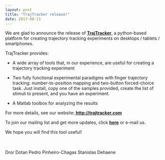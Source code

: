 ```yaml
---
layout: post
title: "TrajTracker release!"
date: 2017-08-11
---
```


We are glad to announce the release of <a href="http://trajtracker.com" class="ext" target="_blank"><b>TrajTracker</b></a>, a python-based platform for creating trajectory tracking experiments on desktops / tablets / smartphones.

TrajTracker provides:

- A wide array of tools that, in our experience, are useful for creating a trajectory tracking experiment

- Two fully functional experimental paradigms with finger trajectory tracking: number-to-position mapping and two-button forced-choice task. Just install, copy one of the samples provided, create the list of stimuli to present, and you have an experiment.

- A Matlab toolbox for analyzing the results

For more details, see our website:<a href="http://trajtracker.com" class="ext" target="_blank"> <b>http://trajtracker.com</b></a>

To join our mailing list and get more updates, click <a href="https://groups.google.com/forum/#%21forum/trajtracker-users" class="ext" target="_blank"><b>here</b></a> or e-mail us.

We hope you will find this tool useful!
  
  
<br>
<br>
Dror Dotan  
Pedro Pinheiro-Chagas  
Stanislas Dehaene  

